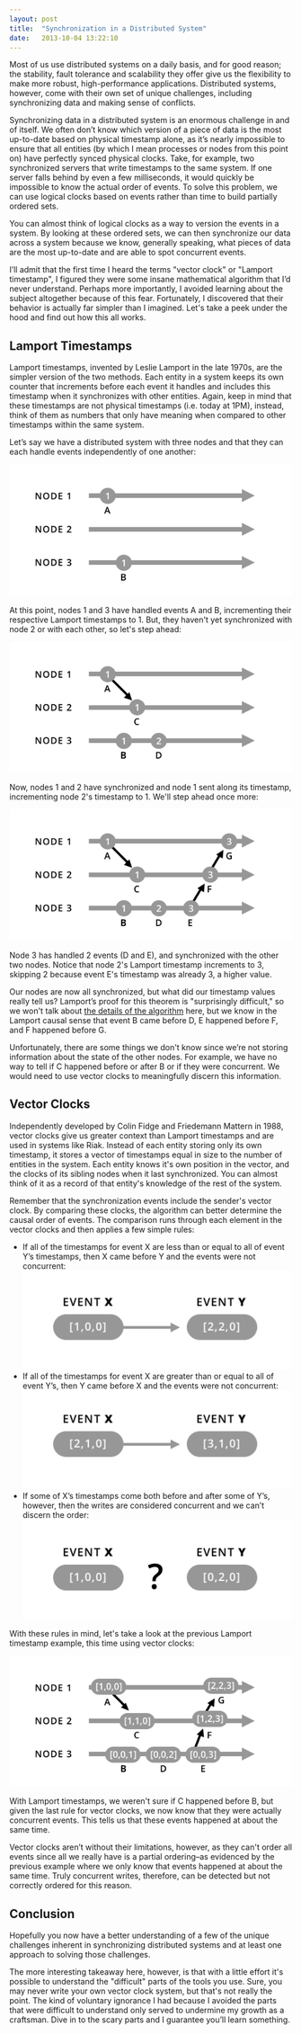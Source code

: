 ```yaml
---
layout: post
title:  "Synchronization in a Distributed System"
date:   2013-10-04 13:22:10
---
```


Most of us use distributed systems on a daily basis, and for good reason; the stability, fault tolerance and scalability they offer give us the flexibility to make more robust, high-performance applications. Distributed systems, however, come with their own set of unique challenges, including synchronizing data and making sense of conflicts.

Synchronizing data in a distributed system is an enormous challenge in and of itself. We often don’t know which version of a piece of data is the most up-to-date based on physical timestamp alone, as it’s nearly impossible to ensure that all entities (by which I mean processes or nodes from this point on) have perfectly synced physical clocks. Take, for example, two synchronized servers that write timestamps to the same system. If one server falls behind by even a few milliseconds, it would quickly be impossible to know the actual order of events. To solve this problem, we can use logical clocks based on events rather than time to build partially ordered sets.

You can almost think of logical clocks as a way to version the events in a system. By looking at these ordered sets, we can then synchronize our data across a system because we know, generally speaking, what pieces of data are the most up-to-date and are able to spot concurrent events.

I’ll admit that the first time I heard the terms "vector clock" or "Lamport timestamp", I figured they were some insane mathematical algorithm that I’d never understand. Perhaps more importantly, I avoided learning about the subject altogether because of this fear. Fortunately, I discovered that their behavior is actually far simpler than I imagined. Let's take a peek under the hood and find out how this all works.

## Lamport Timestamps

Lamport timestamps, invented by Leslie Lamport in the late 1970s, are the simpler version of the two methods. Each entity in a system keeps its own counter that increments before each event it handles and includes this timestamp when it synchronizes with other entities. Again, keep in mind that these timestamps are not physical timestamps (i.e. today at 1PM), instead, think of them as numbers that only have meaning when compared to other timestamps within the same system.

Let’s say we have a distributed system with three nodes and that they can each handle events independently of one another:

![Independent nodes](/images/posts/synchronization-1.png)

At this point, nodes 1 and 3 have handled events A and B, incrementing their respective Lamport timestamps to 1. But, they haven't yet synchronized with node 2 or with each other, so let's step ahead:

![Lamport timestamps increment](/images/posts/synchronization-2.png)

Now, nodes 1 and 2 have synchronized and node 1 sent along its timestamp, incrementing node 2's timestamp to 1. We'll step ahead once more:

![Lamport timestamps increment again](/images/posts/synchronization-3.png)

Node 3 has handled 2 events (D and E), and synchronized with the other two nodes. Notice that node 2's Lamport timestamp increments to 3, skipping 2 because event E's timestamp was already 3, a higher value.

Our nodes are now all synchronized, but what did our timestamp values really tell us? Lamport’s proof for this theorem is "surprisingly difficult," so we won't talk about <a href="https://www.microsoft.com/en-us/research/publication/time-clocks-ordering-events-distributed-system/?from=http%3A%2F%2Fresearch.microsoft.com%2Fen-us%2Fum%2Fpeople%2Flamport%2Fpubs%2Ftime-clocks.pdf">the details of the algorithm</a> here, but we know in the Lamport causal sense that event B came before D, E happened before F, and F happened before G.

Unfortunately, there are some things we don't know since we’re not storing information about the state of the other nodes. For example, we have no way to tell if C happened before or after B or if they were concurrent. We would need to use vector clocks to meaningfully discern this information.

## Vector Clocks

Independently developed by Colin Fidge and Friedemann Mattern in 1988, vector clocks give us greater context than Lamport timestamps and are used in systems like Riak. Instead of each entity storing only its own timestamp, it stores a vector of timestamps equal in size to the number of entities in the system. Each entity knows it's own position in the vector, and the clocks of its sibling nodes when it last synchronized. You can almost think of it as a record of that entity's knowledge of the rest of the system.

Remember that the synchronization events include the sender's vector clock. By comparing these clocks, the algorithm can better determine the causal order of events. The comparison runs through each element in the vector clocks and then applies a few simple rules:

- If all of the timestamps for event X are less than or equal to all of event Y’s timestamps, then X came before Y and the events were not concurrent:  
![Vector clock example](/images/posts/synchronization-4.png)
- If all of the timestamps for event X are greater than or equal to all of event Y’s, then Y came before X and the events were not concurrent:  
![Vector clock example](/images/posts/synchronization-5.png)
- If some of X’s timestamps come both before and after some of Y’s, however, then the writes are considered concurrent and we can’t discern the order:  
![Vector clock example](/images/posts/synchronization-6.png)

With these rules in mind, let's take a look at the previous Lamport timestamp example, this time using vector clocks:

![Full vector clock synchronization example](/images/posts/synchronization-7.png)

With Lamport timestamps, we weren't sure if C happened before B, but given the last rule for vector clocks, we now know that they were actually concurrent events. This tells us that these events happened at about the same time.

Vector clocks aren’t without their limitations, however, as they can't order all events since all we really have is a partial ordering–as evidenced by the previous example where we only know that events happened at about the same time. Truly concurrent writes, therefore, can be detected but not correctly ordered for this reason.

## Conclusion

Hopefully you now have a better understanding of a few of the unique challenges inherent in synchronizing distributed systems and at least one approach to solving those challenges.

The more interesting takeaway here, however, is that with a little effort it's possible to understand the "difficult" parts of the tools you use. Sure, you may never write your own vector clock system, but that's not really the point. The kind of voluntary ignorance I had because I avoided the parts that were difficult to understand only served to undermine my growth as a craftsman. Dive in to the scary parts and I guarantee you’ll learn something.
